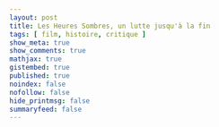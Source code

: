 ```yaml
---
layout: post
title: Les Heures Sombres, un lutte jusqu'à la fin
tags: [ film, histoire, critique ]
show_meta: true
show_comments: true
mathjax: true
gistembed: true
published: true
noindex: false
nofollow: false
hide_printmsg: false
summaryfeed: false
---
```


